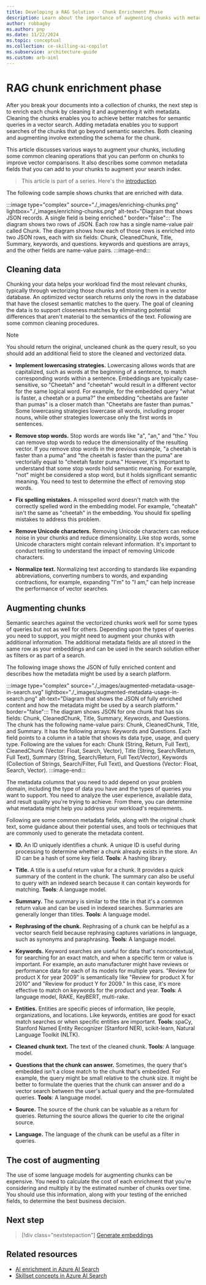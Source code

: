 ```yaml
---
title: Developing a RAG Solution - Chunk Enrichment Phase
description: Learn about the importance of augmenting chunks with metadata like title, summary, keywords, entities, and more. Learn common cleaning operations you can perform on chunks that might improve vector matches.
author: robbagby
ms.author: pnp
ms.date: 11/22/2024
ms.topic: conceptual
ms.collection: ce-skilling-ai-copilot
ms.subservice: architecture-guide
ms.custom: arb-aiml
---
```


# RAG chunk enrichment phase

After you break your documents into a collection of chunks, the next step is to enrich each chunk by cleaning it and augmenting it with metadata. Cleaning the chunks enables you to achieve better matches for semantic queries in a vector search. Adding metadata enables you to support searches of the chunks that go beyond semantic searches. Both cleaning and augmenting involve extending the schema for the chunk.

This article discusses various ways to augment your chunks, including some common cleaning operations that you can perform on chunks to improve vector comparisons. It also describes some common metadata fields that you can add to your chunks to augment your search index.

> This article is part of a series. Here's the [introduction](./rag-solution-design-and-evaluation-guide.md).

The following code sample shows chunks that are enriched with data.

:::image type="complex" source="./_images/enriching-chunks.png" lightbox="./_images/enriching-chunks.png" alt-text="Diagram that shows JSON records. A single field is being enriched." border="false":::
   The diagram shows two rows of JSON. Each row has a single name-value pair called Chunk. The diagram shows how each of those rows is enriched into two JSON rows, each with six fields: Chunk, CleanedChunk, Title, Summary, keywords, and questions. keywords and questions are arrays, and the other fields are name-value pairs.
:::image-end:::

## Cleaning data

Chunking your data helps your workload find the most relevant chunks, typically through vectorizing those chunks and storing them in a vector database. An optimized vector search returns only the rows in the database that have the closest semantic matches to the query. The goal of cleaning the data is to support closeness matches by eliminating potential differences that aren't material to the semantics of the text. Following are some common cleaning procedures.

> [!NOTE]
> You should return the original, uncleaned chunk as the query result, so you should add an additional field to store the cleaned and vectorized data.

- **Implement lowercasing strategies.** Lowercasing allows words that are capitalized, such as words at the beginning of a sentence, to match corresponding words within a sentence. Embeddings are typically case-sensitive, so "Cheetah" and "cheetah" would result in a different vector for the same logical word. For example, for the embedded query "what is faster, a cheetah or a puma?" the embedding "cheetahs are faster than pumas" is a closer match than "Cheetahs are faster than pumas." Some lowercasing strategies lowercase all words, including proper nouns, while other strategies lowercase only the first words in sentences.

- **Remove stop words.** Stop words are words like "a", "an," and "the." You can remove stop words to reduce the dimensionality of the resulting vector. If you remove stop words in the previous example, "a cheetah is faster than a puma" and "the cheetah is faster than the puma" are vectorially equal to "cheetah faster puma."  However, it's important to understand that some stop words hold semantic meaning. For example, "not" might be considered a stop word, but it holds significant semantic meaning. You need to test to determine the effect of removing stop words.
- **Fix spelling mistakes.** A misspelled word doesn't match with the correctly spelled word in the embedding model. For example, "cheatah" isn't the same as "cheetah" in the embedding. You should fix spelling mistakes to address this problem.
- **Remove Unicode characters.** Removing Unicode characters can reduce noise in your chunks and reduce dimensionality. Like stop words, some Unicode characters might contain relevant information. It's important to conduct testing to understand the impact of removing Unicode characters.
- **Normalize text.** Normalizing text according to standards like expanding abbreviations, converting numbers to words, and expanding contractions, for example, expanding "I'm" to "I am," can help increase the performance of vector searches.

## Augmenting chunks

Semantic searches against the vectorized chunks work well for some types of queries but not as well for others. Depending upon the types of queries you need to support, you might need to augment your chunks with additional information. The additional metadata fields are all stored in the same row as your embeddings and can be used in the search solution either as filters or as part of a search.

The following image shows the JSON of fully enriched content and describes how the metadata might be used by a search platform.

:::image type="complex" source="./_images/augmented-metadata-usage-in-search.svg" lightbox="./_images/augmented-metadata-usage-in-search.png" alt-text="Diagram that shows the JSON of fully enriched content and how the metadata might be used by a search platform." border="false":::
   The diagram shows JSON for one chunk that has six fields: Chunk, CleanedChunk, Title, Summary, Keywords, and Questions. The chunk has the following name-value pairs: Chunk, CleanedChunk, Title, and Summary. It has the following arrays: Keywords and Questions. Each field points to a column in a table that shows its data type, usage, and query type. Following are the values for each: Chunk (String, Return, Full Text), CleanedChunk (Vector: Float, Search, Vector), Title (String, Search/Return, Full Text), Summary (String, Search/Return, Full Text/Vector), Keywords (Collection of Strings, Search/Filter, Full Text), and Questions (Vector: Float, Search, Vector).
:::image-end:::

The metadata columns that you need to add depend on your problem domain, including the type of data you have and the types of queries you want to support. You need to analyze the user experience, available data, and result quality you're trying to achieve. From there, you can determine what metadata might help you address your workload's requirements.

Following are some common metadata fields, along with the original chunk text, some guidance about their potential uses, and tools or techniques that are commonly used to generate the metadata content.

- **ID.** An ID uniquely identifies a chunk. A unique ID is useful during processing to determine whether a chunk already exists in the store. An ID can be a hash of some key field. **Tools**: A hashing library.

- **Title.** A title is a useful return value for a chunk. It provides a quick summary of the content in the chunk. The summary can also be useful to query with an indexed search because it can contain keywords for matching. **Tools**: A language model.
- **Summary.** The summary is similar to the title in that it's a common return value and can be used in indexed searches. Summaries are generally longer than titles. **Tools**: A language model.
- **Rephrasing of the chunk.** Rephrasing of a chunk can be helpful as a vector search field because rephrasing captures variations in language, such as synonyms and paraphrasing. **Tools**: A language model.
- **Keywords.** Keyword searches are useful for data that's noncontextual, for searching for an exact match, and when a specific term or value is important. For example, an auto manufacturer might have reviews or performance data for each of its models for multiple years. "Review for product X for year 2009" is semantically like "Review for product X for 2010" and "Review for product Y for 2009." In this case, it's more effective to match on keywords for the product and year. **Tools**: A language model, RAKE, KeyBERT, multi-rake.
- **Entities.** Entities are specific pieces of information, like people, organizations, and locations. Like keywords, entities are good for exact match searches or when specific entities are important. **Tools**: spaCy, Stanford Named Entity Recognizer (Stanford NER), scikit-learn, Natural Language Toolkit (NLTK).
- **Cleaned chunk text.** The text of the cleaned chunk. **Tools**: A language model.
- **Questions that the chunk can answer.** Sometimes, the query that's embedded isn't a close match to the chunk that's embedded. For example, the query might be small relative to the chunk size. It might be better to formulate the queries that the chunk can answer and do a vector search between the user's actual query and the pre-formulated queries. **Tools**: A language model.
- **Source.** The source of the chunk can be valuable as a return for queries. Returning the source allows the querier to cite the original source.
- **Language.** The language of the chunk can be useful as a filter in queries.

## The cost of augmenting

The use of some language models for augmenting chunks can be expensive. You need to calculate the cost of each enrichment that you're considering and multiply it by the estimated number of chunks over time. You should use this information, along with your testing of the enriched fields, to determine the best business decision.

## Next step

> [!div class="nextstepaction"]
> [Generate embeddings](./rag-generate-embeddings.md)

## Related resources

- [AI enrichment in Azure AI Search](/azure/search/cognitive-search-concept-intro)
- [Skillset concepts in Azure AI Search](/azure/search/cognitive-search-working-with-skillsets)
